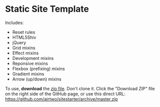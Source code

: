 Static Site Template
========

Includes:

* Reset rules
* HTML5Shiv
* jQuery
* Grid mixins
* Effect mixins
* Development mixins
* Reponsive mixins
* Flexbox (prefixing) mixins
* Gradient mixins
* Arrow (up/down) mixins

To use, **download** the [zip file](https://github.com/airtwo/sitestarter/archive/master.zip). Don't clone it. Click the "Download ZIP" file on the right side of the GitHub page, or use this direct URL: https://github.com/airtwo/sitestarter/archive/master.zip



